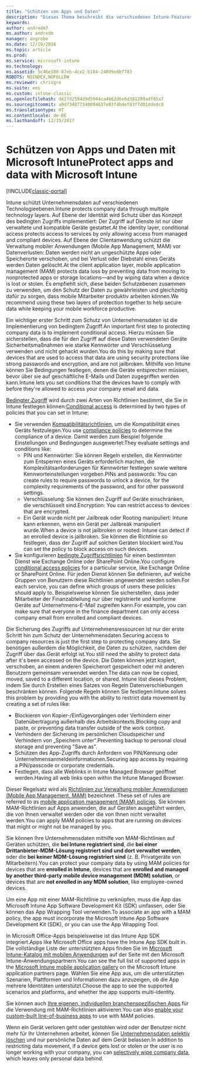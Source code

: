 ```yaml
---
title: "Schützen von Apps und Daten"
description: "Dieses Thema beschreibt die verschiedenen Intune-Features und -Funktionen, die Ihnen zum Schutz Ihrer Unternehmens-Apps und Daten zur Verfügung stehen."
keywords: 
author: andredm7
ms.author: andredm
manager: angrobe
ms.date: 12/19/2016
ms.topic: article
ms.prod: 
ms.service: microsoft-intune
ms.technology: 
ms.assetid: 5c46e188-87eb-4ce2-b184-24809e8bf783
ROBOTS: NOINDEX,NOFOLLOW
ms.reviewer: chrisgre
ms.suite: ems
ms.custom: intune-classic
ms.openlocfilehash: d427d2594d9d5944ca4662d6e6d301299adf85a7
ms.sourcegitcommit: a9d734877340894637e03f4b4ef83f7d01ddedc8
ms.translationtype: HT
ms.contentlocale: de-DE
ms.lasthandoff: 12/19/2017
---
```

# <a name="protect-apps-and-data-with-microsoft-intune"></a><span data-ttu-id="87819-103">Schützen von Apps und Daten mit Microsoft Intune</span><span class="sxs-lookup"><span data-stu-id="87819-103">Protect apps and data with Microsoft Intune</span></span>

[!INCLUDE[classic-portal](../includes/classic-portal.md)]

<span data-ttu-id="87819-104">Intune schützt Unternehmensdaten auf verschiedenen Technologieebenen.</span><span class="sxs-lookup"><span data-stu-id="87819-104">Intune protects company data through multiple technology layers.</span></span> <span data-ttu-id="87819-105">Auf Ebene der Identität wird Schutz über das Konzept des bedingten Zugriffs implementiert: Der Zugriff auf Dienste ist nur über verwaltete und kompatible Geräte gestattet.</span><span class="sxs-lookup"><span data-stu-id="87819-105">At the identity layer, conditional access protects access to services by only allowing access from managed and compliant devices.</span></span> <span data-ttu-id="87819-106">Auf Ebene der Clientanwendung schützt die Verwaltung mobiler Anwendungen (Mobile App Management, MAM) vor Datenverlusten: Daten werden nicht an ungeschützte Apps oder Speicherorte verschoben, und bei Verlust oder Diebstahl eines Geräts werden Daten gelöscht.</span><span class="sxs-lookup"><span data-stu-id="87819-106">At the client application layer, mobile application management (MAM) protects data loss by preventing data from moving to nonprotected apps or storage locations—and by wiping data when a device is lost or stolen.</span></span> <span data-ttu-id="87819-107">Es empfiehlt sich, diese beiden Schutzebenen zusammen zu verwenden, um den Schutz der Daten zu gewährleisten und gleichzeitig dafür zu sorgen, dass mobile Mitarbeiter produktiv arbeiten können.</span><span class="sxs-lookup"><span data-stu-id="87819-107">We recommend using these two layers of protection together to help secure data while keeping your mobile workforce productive.</span></span>

<span data-ttu-id="87819-108">Ein wichtiger erster Schritt zum Schutz von Unternehmensdaten ist die Implementierung von bedingtem Zugriff.</span><span class="sxs-lookup"><span data-stu-id="87819-108">An important first step to protecting company data is to implement conditional access.</span></span> <span data-ttu-id="87819-109">Hierzu müssen Sie sicherstellen, dass die für den Zugriff auf diese Daten verwendeten Geräte Sicherheitsmaßnahmen wie starke Kennwörter und Verschlüsselung verwenden und nicht gehackt wurden.</span><span class="sxs-lookup"><span data-stu-id="87819-109">You do this by making sure that devices that are used to access that data are using security protections like strong passwords and encryption, and are not jailbroken.</span></span> <span data-ttu-id="87819-110">Mithilfe von Intune können Sie Bedingungen festlegen, denen die Geräte entsprechen müssen, bevor über sie auf geschäftliche E-Mails und Daten zugegriffen werden kann.</span><span class="sxs-lookup"><span data-stu-id="87819-110">Intune lets you set conditions that the devices have to comply with before they're allowed to access your company email and data.</span></span>

<span data-ttu-id="87819-111">[Bedingter Zugriff](restrict-access-to-email-and-o365-services-with-microsoft-intune.md) wird durch zwei Arten von Richtlinien bestimmt, die Sie in Intune festlegen können:</span><span class="sxs-lookup"><span data-stu-id="87819-111">[Conditional access](restrict-access-to-email-and-o365-services-with-microsoft-intune.md) is determined by two types of policies that you can set in Intune:</span></span>
- <span data-ttu-id="87819-112">Sie verwenden [Kompatibilitätsrichtlinien](introduction-to-device-compliance-policies-in-microsoft-intune.md), um die Kompatibilität eines Geräts festzulegen.</span><span class="sxs-lookup"><span data-stu-id="87819-112">You use [compliance policies](introduction-to-device-compliance-policies-in-microsoft-intune.md) to determine the compliance of a device.</span></span> <span data-ttu-id="87819-113">Damit werden zum Beispiel folgende Einstellungen und Bedingungen ausgewertet:</span><span class="sxs-lookup"><span data-stu-id="87819-113">They evaluate settings and conditions like:</span></span>
  - <span data-ttu-id="87819-114">PIN und Kennwörter: Sie können Regeln erstellen, die Kennwörter zum Entsperren eines Geräts erforderlich machen, die Komplexitätsanforderungen für Kennwörter festlegen sowie weitere Kennworteinstellungen vorgeben.</span><span class="sxs-lookup"><span data-stu-id="87819-114">PINs and passwords: You can create rules to require passwords to unlock a device, for the complexity requirements of the password, and for other password settings.</span></span>
  - <span data-ttu-id="87819-115">Verschlüsselung: Sie können den Zugriff auf Geräte einschränken, die verschlüsselt sind.</span><span class="sxs-lookup"><span data-stu-id="87819-115">Encryption: You can restrict access to devices that are encrypted.</span></span>
  - <span data-ttu-id="87819-116">Ein Gerät wurde nicht per Jailbreak oder Rooting manipuliert: Intune kann erkennen, wenn ein Gerät per Jailbreak manipuliert wurde.</span><span class="sxs-lookup"><span data-stu-id="87819-116">When a device is not jailbroken or rooted: Intune can detect if an enrolled device is jailbroken.</span></span> <span data-ttu-id="87819-117">Sie können die Richtlinie so festlegen, dass der Zugriff auf solchen Geräten blockiert wird.</span><span class="sxs-lookup"><span data-stu-id="87819-117">You can set the policy to block access on such devices.</span></span>
- <span data-ttu-id="87819-118">Sie konfigurieren [bedingte Zugriffsrichtlinien](restrict-access-to-email-and-o365-services-with-microsoft-intune.md) für einen bestimmten Dienst wie Exchange Online oder SharePoint Online.</span><span class="sxs-lookup"><span data-stu-id="87819-118">You configure [conditional access policies](restrict-access-to-email-and-o365-services-with-microsoft-intune.md) for a particular service, like Exchange Online or SharePoint Online.</span></span> <span data-ttu-id="87819-119">Für jeden Dienst können Sie definieren, auf welche Gruppen von Benutzern diese Richtlinien angewendet werden sollen.</span><span class="sxs-lookup"><span data-stu-id="87819-119">For each service, you can define which groups of users these policies should apply to.</span></span> <span data-ttu-id="87819-120">Beispielsweise können Sie sicherstellen, dass jeder Mitarbeiter der Finanzabteilung nur über registrierte und konforme Geräte auf Unternehmens-E-Mail zugreifen kann.</span><span class="sxs-lookup"><span data-stu-id="87819-120">For example, you can make sure that everyone in the finance department can only access company email from enrolled and compliant devices.</span></span>

<span data-ttu-id="87819-121">Die Sicherung des Zugriffs auf Unternehmensressourcen ist nur der erste Schritt hin zum Schutz der Unternehmensdaten.</span><span class="sxs-lookup"><span data-stu-id="87819-121">Securing access to company resources is just the first step to protecting company data.</span></span> <span data-ttu-id="87819-122">Sie benötigen außerdem die Möglichkeit, die Daten zu schützen, nachdem der Zugriff über das Gerät erfolgt ist.</span><span class="sxs-lookup"><span data-stu-id="87819-122">You still need the ability to protect data after it's been accessed on the device.</span></span> <span data-ttu-id="87819-123">Die Daten können jetzt kopiert, verschoben, an einem anderen Speicherort gespeichert oder mit anderen Benutzern gemeinsam verwendet werden.</span><span class="sxs-lookup"><span data-stu-id="87819-123">The data can now be copied, moved, saved to a different location, or shared.</span></span> <span data-ttu-id="87819-124">Intune löst dieses Problem, indem Sie durch Erstellen eines Satzes von Regeln Datenverschiebungen beschränken können. Folgende Regeln können Sie festlegen:</span><span class="sxs-lookup"><span data-stu-id="87819-124">Intune solves this problem by providing you with the ability to restrict data movement by creating a set of rules like:</span></span>
- <span data-ttu-id="87819-125">Blockieren von Kopier-/Einfügevorgängen oder Verhindern einer Datenübertragung außerhalb des Arbeitskontexts.</span><span class="sxs-lookup"><span data-stu-id="87819-125">Blocking copy and paste, or preventing data transfer outside of the work context.</span></span>
- <span data-ttu-id="87819-126">Verhindern der Sicherung im persönlichen Cloudspeicher und Verhindern von „Speichern unter“.</span><span class="sxs-lookup"><span data-stu-id="87819-126">Preventing backup to personal cloud storage and preventing "Save as".</span></span>
- <span data-ttu-id="87819-127">Schützen des App-Zugriffs durch Anfordern von PIN/Kennung oder Unternehmensanmeldeinformationen.</span><span class="sxs-lookup"><span data-stu-id="87819-127">Securing app access by requiring a PIN/passcode or corporate credentials.</span></span>
- <span data-ttu-id="87819-128">Festlegen, dass alle Weblinks in Intune Managed Browser geöffnet werden.</span><span class="sxs-lookup"><span data-stu-id="87819-128">Having all web links open within the Intune Managed Browser.</span></span>

<span data-ttu-id="87819-129">Dieser Regelsatz wird als [Richtlinien zur Verwaltung mobiler Anwendungen (Mobile App Management, MAM)](protect-app-data-using-mobile-app-management-policies-with-microsoft-intune.md) bezeichnet .</span><span class="sxs-lookup"><span data-stu-id="87819-129">These set of rules are referred to as [mobile application management (MAM) policies](protect-app-data-using-mobile-app-management-policies-with-microsoft-intune.md).</span></span> <span data-ttu-id="87819-130">Sie können MAM-Richtlinien auf Apps anwenden, die auf Geräten ausgeführt werden, die von Ihnen verwaltet werden oder die von Ihnen nicht verwaltet werden.</span><span class="sxs-lookup"><span data-stu-id="87819-130">You can apply MAM policies to apps that are running on devices that might or might not be managed by you.</span></span>  

<span data-ttu-id="87819-131">Sie können Ihre Unternehmensdaten mithilfe von MAM-Richtlinien auf Geräten schützen, die **bei Intune registriert sind**, die **bei einer Drittanbieter-MDM-Lösung registriert sind und dort verwaltet werden**, oder die **bei keiner MDM-Lösung registriert sind** (z. B. Privatgeräte von Mitarbeitern).</span><span class="sxs-lookup"><span data-stu-id="87819-131">You can protect your company data by using MAM policies for devices that are **enrolled in Intune**, devices that are **enrolled and managed by another third-party mobile device management (MDM) solution**, or devices that are **not enrolled in any MDM solution**, like employee-owned devices.</span></span>

<span data-ttu-id="87819-132">Um eine App mit einer MAM-Richtlinie zu verknüpfen, muss die App das Microsoft Intune App Software Development Kit (SDK) umfassen, oder Sie können das App Wrapping Tool verwenden.</span><span class="sxs-lookup"><span data-stu-id="87819-132">To associate an app with a MAM policy, the app must incorporate the Microsoft Intune App Software Development Kit (SDK), or you can use the App Wrapping Tool.</span></span>

<span data-ttu-id="87819-133">In Microsoft Office-Apps beispielsweise ist das Intune App SDK integriert.</span><span class="sxs-lookup"><span data-stu-id="87819-133">Apps like Microsoft Office apps have the Intune App SDK built in.</span></span> <span data-ttu-id="87819-134">Die vollständige Liste der unterstützten Apps finden Sie im [Microsoft Intune-Katalog mit mobilen Anwendungen](https://www.microsoft.com/cloud-platform/microsoft-intune-apps) auf der Seite mit den Microsoft Intune-Anwendungspartnern.</span><span class="sxs-lookup"><span data-stu-id="87819-134">You can see the full list of supported apps in the [Microsoft Intune mobile application gallery](https://www.microsoft.com/cloud-platform/microsoft-intune-apps) on the Microsoft Intune application partners page.</span></span> <span data-ttu-id="87819-135">Wählen Sie eine App aus, um die unterstützten Szenarien, Plattformen und Informationen dazu anzuzeigen, ob die App mehrere Identitäten unterstützt.</span><span class="sxs-lookup"><span data-stu-id="87819-135">Choose the app to see the supported scenarios and platforms, and whether the app supports multi-identity.</span></span>

<span data-ttu-id="87819-136">Sie können auch [Ihre eigenen, individuellen branchenspezifischen Apps](/intune/apps-prepare-mobile-application-management) für die Verwendung mit MAM-Richtlinien aktivieren.</span><span class="sxs-lookup"><span data-stu-id="87819-136">You can also [enable your custom-built line-of-business apps](/intune/apps-prepare-mobile-application-management) to use with MAM policies.</span></span>

<span data-ttu-id="87819-137">Wenn ein Gerät verloren geht oder gestohlen wird oder der Benutzer nicht mehr für Ihr Unternehmen arbeitet, können Sie [Unternehmensdaten selektiv löschen](wipe-managed-company-app-data-with-microsoft-intune.md) und nur persönliche Daten auf dem Gerät belassen.</span><span class="sxs-lookup"><span data-stu-id="87819-137">In addition to restricting data movement, if a device gets lost or stolen or the user is no longer working with your company, you can [selectively wipe company data](wipe-managed-company-app-data-with-microsoft-intune.md), which leaves only personal data behind.</span></span>
